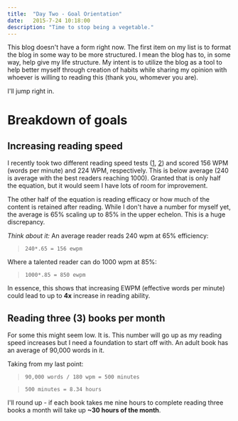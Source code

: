 ```yaml
---
title:  "Day Two - Goal Orientation"
date:   2015-7-24 10:18:00
description: "Time to stop being a vegetable."
---
```


This blog doesn't have a form right now. The first item on my list is to format the blog in some way to be more structured. I mean the blog has to, in some way, help give my life structure. My intent is to utilize the blog as a tool to help better myself through creation of habits while sharing my opinion with whoever is willing to reading this (thank you, whomever you are).

I'll jump right in. 

# Breakdown of goals
## Increasing reading speed

I recently took two different reading speed tests ([1](http://www.readingsoft.com/), [2](http://www.staples.com/sbd/cre/marketing/technology-research-centers/ereaders/speed-reader/)) and scored 156 WPM (words per minute) and 224 WPM, respectively. This is below average (240 is average with the best readers reaching 1000). Granted that is only half the equation, but it would seem I have lots of room for improvement.

The other half of the equation is reading efficacy or how much of the content is retained after reading. While I don't have a number for myself yet, the average is 65% scaling up to 85% in the upper echelon. This is a huge discrepancy. 

*Think about it:*
 An average reader reads 240 wpm at 65% efficiency:
 >`240*.65 = 156 ewpm`

 Where a talented reader can do 1000 wpm at 85%:
 >`1000*.85 = 850 ewpm` 

 In essence, this shows that increasing EWPM (effective words per minute) could lead to up to **4x** increase in reading ability.

## Reading three (3) books per month

For some this might seem low. It is. This number will go up as my reading speed increases but I need a foundation to start off with. An adult book has an average of 90,000 words in it. 

Taking from my last point: 
>`90,000 words / 180 wpm = 500 minutes`

>`500 minutes = 8.34 hours`

I'll round up - if each book takes me nine hours to complete reading three books a month will take up **~30 hours of the month**.

